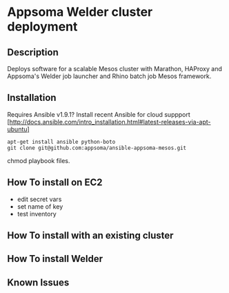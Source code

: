 **Appsoma Welder cluster deployment**
=======

Description
-------

Deploys software for a scalable Mesos cluster with Marathon, HAProxy and Appsoma's Welder job launcher and Rhino batch job Mesos framework.

Installation
-------
Requires Ansible v1.9.1?  Install recent Ansible for cloud suppport
[http://docs.ansible.com/intro_installation.html#latest-releases-via-apt-ubuntu]
    
	apt-get install ansible python-boto
	git clone git@github.com:appsoma/ansible-appsoma-mesos.git
	
chmod playbook files.


How To install on EC2
-------
* edit secret vars
* set name of key
* test inventory


How To install with an existing cluster
-------


How To install Welder
-------

Known Issues
-------
